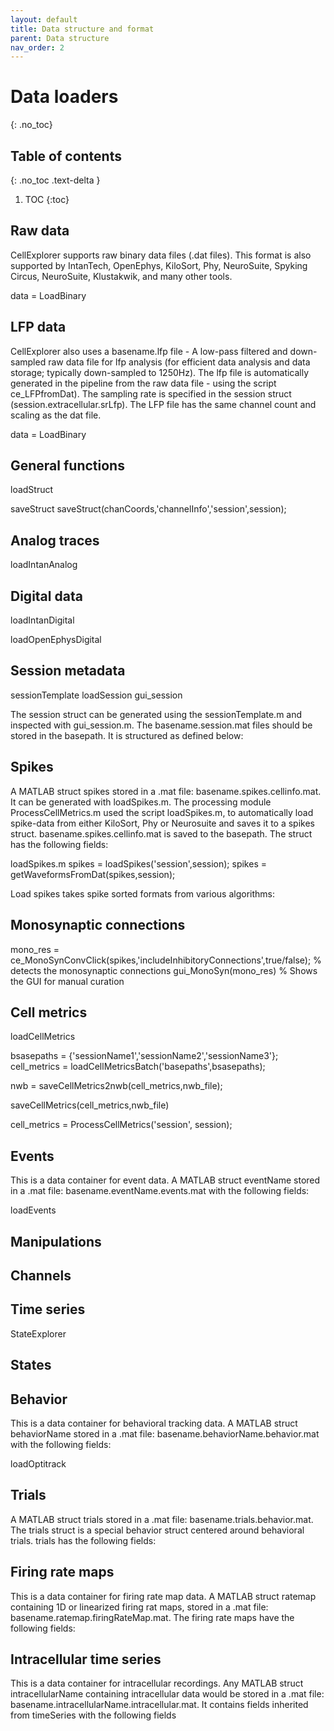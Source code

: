 ```yaml
---
layout: default
title: Data structure and format
parent: Data structure
nav_order: 2
---
```

# Data loaders
{: .no_toc}

## Table of contents
{: .no_toc .text-delta }

1. TOC
{:toc}

## Raw data
CellExplorer supports raw binary data files (.dat files). This format is also supported by IntanTech, OpenEphys, KiloSort, Phy, NeuroSuite, Spyking Circus, NeuroSuite, Klustakwik, and many other tools.

data = LoadBinary

## LFP data
CellExplorer also uses a basename.lfp file - A low-pass filtered and down-sampled raw data file for lfp analysis (for efficient data analysis and data storage; typically down-sampled to 1250Hz). The lfp file is automatically generated in the pipeline from the raw data file - using the script ce_LFPfromDat). The sampling rate is specified in the session struct (session.extracellular.srLfp). The LFP file has the same channel count and scaling as the dat file.

data = LoadBinary

## General functions
loadStruct

saveStruct
saveStruct(chanCoords,'channelInfo','session',session);


## Analog traces

loadIntanAnalog

## Digital data

loadIntanDigital

loadOpenEphysDigital
## Session metadata
sessionTemplate
loadSession
gui_session


The session struct can be generated using the sessionTemplate.m and inspected with gui_session.m. The basename.session.mat files should be stored in the basepath. It is structured as defined below:


## Spikes
A MATLAB struct spikes stored in a .mat file: basename.spikes.cellinfo.mat. It can be generated with loadSpikes.m. The processing module ProcessCellMetrics.m used the script loadSpikes.m, to automatically load spike-data from either KiloSort, Phy or Neurosuite and saves it to a spikes struct. basename.spikes.cellinfo.mat is saved to the basepath. The struct has the following fields:

loadSpikes.m
spikes = loadSpikes('session',session);
spikes = getWaveformsFromDat(spikes,session);


Load spikes takes spike sorted formats from various algorithms:

## Monosynaptic connections 
mono_res = ce_MonoSynConvClick(spikes,'includeInhibitoryConnections',true/false); % detects the monosynaptic connections
gui_MonoSyn(mono_res) % Shows the GUI for manual curation


## Cell metrics
loadCellMetrics

bsasepaths = {'sessionName1','sessionName2','sessionName3'};
cell_metrics = loadCellMetricsBatch('basepaths',bsasepaths);

nwb = saveCellMetrics2nwb(cell_metrics,nwb_file);

saveCellMetrics(cell_metrics,nwb_file)

cell_metrics = ProcessCellMetrics('session', session);


## Events
This is a data container for event data. A MATLAB struct eventName stored in a .mat file: basename.eventName.events.mat with the following fields:

loadEvents

## Manipulations


## Channels

## Time series

StateExplorer

## States

## Behavior
This is a data container for behavioral tracking data. A MATLAB struct behaviorName stored in a .mat file: basename.behaviorName.behavior.mat with the following fields:

loadOptitrack

## Trials
A MATLAB struct trials stored in a .mat file: basename.trials.behavior.mat. The trials struct is a special behavior struct centered around behavioral trials. trials has the following fields:


## Firing rate maps
This is a data container for firing rate map data. A MATLAB struct ratemap containing 1D or linearized firing rat maps, stored in a .mat file: basename.ratemap.firingRateMap.mat. The firing rate maps have the following fields:

## Intracellular time series
This is a data container for intracellular recordings. Any MATLAB struct intracellularName containing intracellular data would be stored in a .mat file: basename.intracellularName.intracellular.mat. It contains fields inherited from timeSeries with the following fields
